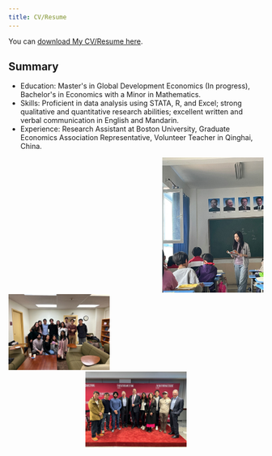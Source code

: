 ```yaml
---
title: CV/Resume
---
```


You can <a href="assets/pdf/rosa_cv_general.pdf" download>download My CV/Resume here</a>.

Summary
--
- Education: Master's in Global Development Economics (In progress), Bachelor's in Economics with a Minor in Mathematics.
- Skills: Proficient in data analysis using STATA, R, and Excel; strong qualitative and quantitative research abilities; excellent written and verbal communication in English and Mandarin.
- Experience: Research Assistant at Boston University, Graduate Economics Association Representative, Volunteer Teacher in Qinghai, China.


<div style="text-align: right;">
<img src="assets/img/teaching1.jpg" alt="Teach Photo" style="width: 200px; height: auto;">
</div>
<div style="text-align: left;">
<img src="assets/img/longe.jpg" alt="longe Photo" style="width: 200px; height: auto;">
</div>
<div style="text-align: center;">
<img src="assets/img/daron.jpg" alt="daron Photo" style="width: 200px; height: auto;">
</div>
